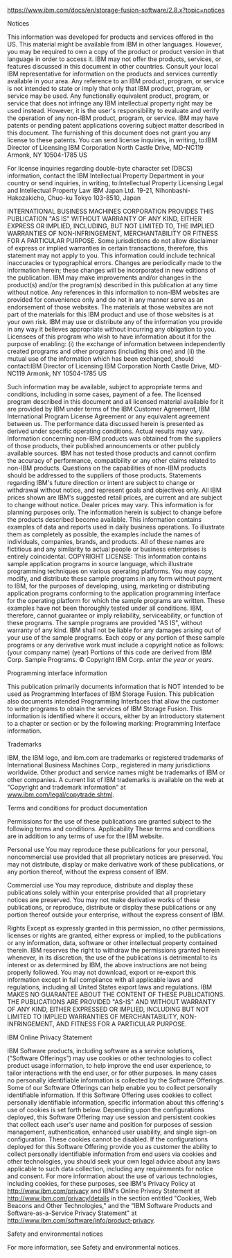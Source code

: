 https://www.ibm.com/docs/en/storage-fusion-software/2.8.x?topic=notices



Notices

This information was developed for products and services offered in the US. This material might
be available from IBM in other languages.
However, you may be required to own a copy of the product or product version in that language in
order to access it. 
IBM may not offer the products, services,
or features discussed in this document in other countries. Consult your local IBM representative for information on the products and services
currently available in your area. Any reference to an IBM product, program, or service is not intended to state or imply that only
that IBM product, program, or service may be
used. Any functionally equivalent product, program, or service that does not infringe any IBM intellectual property right may be used
instead. However, it is the user's responsibility to evaluate and verify the operation of any
non-IBM product, program, or service.
IBM may have patents or pending patent
applications covering subject matter described in this document. The furnishing of this document
does not grant you any license to these patents. You can send license inquiries, in writing,
to:IBM Director of Licensing
IBM Corporation
North Castle Drive, MD-NC119
Armonk, NY 10504-1785
US


For license inquiries regarding double-byte character set (DBCS) information, contact the IBM Intellectual Property Department in your
country or send inquiries, in writing, to:Intellectual Property Licensing
Legal and Intellectual Property Law
IBM Japan Ltd.
19-21, Nihonbashi-Hakozakicho, Chuo-ku
Tokyo 103-8510, Japan 

INTERNATIONAL BUSINESS MACHINES CORPORATION PROVIDES THIS PUBLICATION "AS IS" WITHOUT WARRANTY OF
ANY KIND, EITHER EXPRESS OR IMPLIED, INCLUDING, BUT NOT LIMITED TO, THE IMPLIED WARRANTIES OF
NON-INFRINGEMENT, MERCHANTABILITY OR FITNESS FOR A PARTICULAR PURPOSE. Some jurisdictions do not
allow disclaimer of express or implied warranties in certain transactions, therefore, this statement
may not apply to you.
This information could include technical inaccuracies or typographical errors. Changes are
periodically made to the information herein; these changes will be incorporated in new editions of
the publication. IBM may make improvements
and/or changes in the product(s) and/or the program(s) described in this publication at any time
without notice. 
Any references in this information to non-IBM websites are provided for convenience only and do not in any manner serve as an
endorsement of those websites. The materials at those websites are not part of the materials for
this IBM product and use of those websites is
at your own risk.
IBM may use or distribute any of the
information you provide in any way it believes appropriate without incurring any obligation to
you.
Licensees of this program who wish to have information about it for the purpose of enabling: (i)
the exchange of information between independently created programs and other programs (including
this one) and (ii) the mutual use of the information which has been exchanged, should
contact:IBM Director of Licensing
IBM Corporation
North Castle Drive, MD-NC119
Armonk, NY 10504-1785
US


Such information may be available, subject to appropriate terms and conditions, including in some
cases, payment of a fee.
The licensed program described in this document and all licensed material available for it are
provided by IBM under terms of the IBM Customer Agreement, IBM International Program License Agreement or any equivalent
agreement between us.
The performance data discussed herein is presented as derived under specific operating
conditions. Actual results may vary. 
Information concerning non-IBM products
was obtained from the suppliers of those products, their published announcements or other publicly
available sources. IBM has not tested those
products and cannot confirm the accuracy of performance, compatibility or any other claims related
to non-IBM products. Questions on the
capabilities of non-IBM products should be
addressed to the suppliers of those products.
Statements regarding IBM's future direction or intent are subject to change or withdrawal without
notice, and represent goals and objectives only. 
All IBM prices shown are IBM's suggested
retail prices, are current and are subject to change without notice. Dealer prices may vary.
This information is for planning purposes only. The information herein is subject to change
before the products described become available.
This information contains examples of data and reports used in daily business operations. To
illustrate them as completely as possible, the examples include the names of individuals, companies,
brands, and products. All of these names are fictitious and any similarity to actual people or
business enterprises is entirely coincidental.
COPYRIGHT LICENSE: 
This information contains sample application programs in source language, which illustrate
programming techniques on various operating platforms. You may copy, modify, and distribute these
sample programs in any form without payment to IBM, for the purposes of developing, using, marketing or distributing application programs
conforming to the application programming interface for the operating platform for which the sample
programs are written. These examples have not been thoroughly tested under all conditions. IBM, therefore, cannot guarantee or imply
reliability, serviceability, or function of these programs. The sample programs are provided "AS
IS", without warranty of any kind. IBM shall
not be liable for any damages arising out of your use of the sample programs.
Each copy or any portion of these sample programs or any derivative work must include a copyright notice as follows: 
(your company name) (year)
Portions of this code are derived from IBM Corp. 
Sample Programs. © Copyright IBM Corp. _enter the year or years_.


Programming interface information

This publication primarily documents information that is NOT intended to be used as Programming
Interfaces of IBM Storage Fusion. This publication also
documents intended Programming Interfaces that allow the customer to write programs to obtain the
services of IBM Storage Fusion. This information is
identified where it occurs, either by an introductory statement to a chapter or section or by the
following marking: Programming Interface information.



Trademarks

IBM, the IBM logo, and ibm.com are trademarks or registered trademarks of International Business Machines Corp.,
registered in many jurisdictions worldwide. Other product and service names might be trademarks of
IBM or other companies. A current list of IBM trademarks is available on the web at
"Copyright and trademark information" at www.ibm.com/legal/copytrade.shtml.



Terms and conditions for product documentation

Permissions for the use of these publications are granted subject to the following terms and
conditions.
Applicability
These terms and conditions are in addition to any terms of use for the IBM website. 

Personal use
You may reproduce these publications for your personal, noncommercial use provided that all
proprietary notices are preserved. You may not distribute, display or make derivative work of these
publications, or any portion thereof, without the express consent of IBM.

Commercial use
You may reproduce, distribute and display these publications solely within your enterprise
provided that all proprietary notices are preserved. You may not make derivative works of these
publications, or reproduce, distribute or display these publications or any portion thereof outside
your enterprise, without the express consent of IBM.

Rights
Except as expressly granted in this permission, no other permissions, licenses or rights are
granted, either express or implied, to the publications or any information, data, software or other
intellectual property contained therein. 
IBM reserves the right to withdraw the
permissions granted herein whenever, in its discretion, the use of the publications is detrimental
to its interest or as determined by IBM, the above instructions are not being properly followed. 
You may not download, export or re-export this information except in full compliance with all
applicable laws and regulations, including all United States export laws and regulations. 
IBM MAKES NO GUARANTEE ABOUT THE CONTENT
OF THESE PUBLICATIONS. THE PUBLICATIONS ARE PROVIDED "AS-IS" AND WITHOUT WARRANTY OF ANY KIND,
EITHER EXPRESSED OR IMPLIED, INCLUDING BUT NOT LIMITED TO IMPLIED WARRANTIES OF MERCHANTABILITY,
NON-INFRINGEMENT, AND FITNESS FOR A PARTICULAR PURPOSE.




IBM Online Privacy Statement

IBM Software products, including software as a service solutions, ("Software Offerings") may use
cookies or other technologies to collect product usage information, to help improve the end user
experience, to tailor interactions with the end user, or for other purposes. In many cases no
personally identifiable information is collected by the Software Offerings. Some of our Software
Offerings can help enable you to collect personally identifiable information. If this Software
Offering uses cookies to collect personally identifiable information, specific information about
this offering's use of cookies is set forth below. 
Depending upon the configurations deployed, this Software Offering may use session and persistent
cookies that collect each user's user name and position for purposes of session management,
authentication, enhanced user usability, and single sign-on configuration. These cookies cannot be
disabled.
If the configurations deployed for this Software Offering provide you as customer the ability to
collect personally identifiable information from end users via cookies and other technologies, you
should seek your own legal advice about any laws applicable to such data collection, including any
requirements for notice and consent.
For more information about the use of various technologies, including cookies, for these
purposes, see IBM's Privacy Policy at http://www.ibm.com/privacy and IBM's Online Privacy Statement at http://www.ibm.com/privacy/details in the section entitled "Cookies, Web
Beacons and Other Technologies," and the "IBM Software Products and Software-as-a-Service Privacy
Statement" at http://www.ibm.com/software/info/product-privacy.



Safety and environmental notices


For more information, see Safety and environmental notices.








